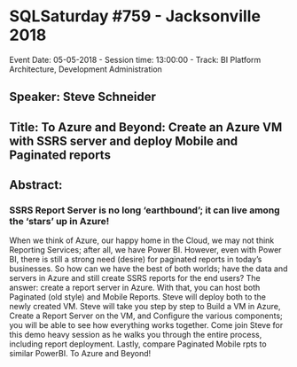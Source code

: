 # SQLSaturday #759 - Jacksonville 2018
Event Date: 05-05-2018 - Session time: 13:00:00 - Track: BI Platform Architecture, Development  Administration
## Speaker: Steve Schneider
## Title: To Azure and Beyond:  Create an Azure VM with SSRS server and deploy Mobile and Paginated reports
## Abstract:
### SSRS Report Server is no long ‘earthbound’; it can live among the ‘stars’ up in Azure!
When we think of Azure, our happy home in the Cloud, we may not think Reporting Services; after all, we have Power BI.  However, even with Power BI, there is still a strong need (desire) for paginated reports in today’s businesses.  So how can we have the best of both worlds; have the data and servers in Azure and still create SSRS reports for the end users?  The answer: create a report server in Azure.  With that, you can host both Paginated (old style) and Mobile Reports.  Steve will deploy both to the newly created VM.
Steve will take you step by step to Build a VM in Azure,  Create a Report Server on the VM, and  Configure the various components; you will be able to see how everything works together.  Come join Steve for this demo heavy session as he walks you through the entire process, including report deployment. Lastly, compare Paginated  Mobile rpts to similar PowerBI. To Azure and Beyond!

